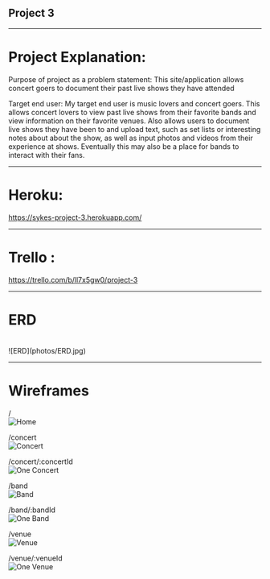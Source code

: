 
## Project 3

---------------------------------------

# Project Explanation: 

Purpose of project as a problem statement: 
This site/application allows concert goers to document their past live shows they have attended


Target end user: 
My target end user is music lovers and concert goers.  This allows concert lovers to view past live shows from their favorite bands and view information on their favorite venues.  Also allows users to document live shows they have been to and upload text, such as set lists or interesting notes about about the show, as well as input photos and videos from their experience at shows. Eventually this may also be a place for bands to interact with their fans.

-------------------------------------------------------------------

# Heroku: 
https://sykes-project-3.herokuapp.com/

-------------------------------------------------------------------

# Trello : 
https://trello.com/b/ll7x5gw0/project-3

-------------------------------------------------------------------

# ERD
<br>
![ERD](photos/ERD.jpg)

-------------------------------------------------------------------

# Wireframes

/
<br>
![Home](photos/Home.jpg)

/concert
<br>
![Concert](photos/Concert.jpg)

/concert/:concertId
<br>
![One Concert](photos/OneConcert.jpg)

/band
<br>
![Band](photos/Band.jpg)

/band/:bandId
<br>
![One Band](photos/OneBand.jpg)

/venue
<br>
![Venue](photos/Venue.jpg)

/venue/:venueId
<br>
![One Venue](photos/OneVenue.jpg)

